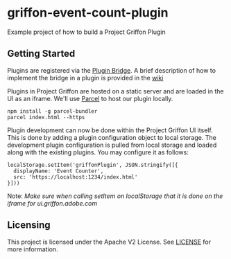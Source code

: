 # griffon-event-count-plugin
Example project of how to build a Project Griffon Plugin

## Getting Started
Plugins are registered via the [Plugin Bridge](https://github.com/adobe/griffon-plugin-bridge). A brief description of how to implement the bridge in a plugin is provided in the [wiki](https://github.com/adobe/griffon-event-count-plugin/wiki)

Plugins in Project Griffon are hosted on a static server and are loaded in the UI as an iframe. We'll use [Parcel](https://parceljs.org/) to host our plugin locally.

```
npm install -g parcel-bundler
parcel index.html --https
```

Plugin development can now be done within the Project Griffon UI itself. This is done by adding a plugin configuration object to local storage. The development plugin configuration is pulled from local storage and loaded along with the existing plugins. 
You may configure it as follows:

```
localStorage.setItem('griffonPlugin', JSON.stringify([{
  displayName: 'Event Counter',
  src: 'https://localhost:1234/index.html'
}]))
```

Note: _Make sure when calling setItem on localStorage that it is done on the iframe for ui.griffon.adobe.com_

## Licensing

This project is licensed under the Apache V2 License. See [LICENSE](LICENSE.md) for more information.
